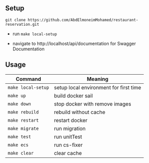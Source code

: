 ## Setup

```shell
git clone https://github.com/AbdElmoneimMohamed/restaurant-reservation.git
```

- run `make local-setup`

- navigate to http://localhost/api/documentation for Swagger Documentation

## Usage

| Command             | Meaning                                 |
|---------------------|-----------------------------------------|
| `make local-setup`  | setup local environment for first time  |
| `make up`           | build docker sail                       |
| `make down`         | stop docker with remove images          |
| `make rebuild`      | rebuild without cache                   |
| `make restart`      | restart docker                          |
| `make migrate`      | run migration                           |
| `make test`         | run unitTest                            | 
| `make ecs`          | run cs-fixer                            |
| `make clear`        | clear cache                             |


    
